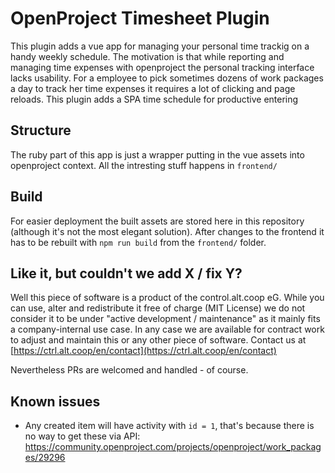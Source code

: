 # OpenProject Timesheet Plugin

This plugin adds a vue app for managing your personal time trackig on a handy weekly schedule.
The motivation is that while reporting and managing time expenses with openproject the personal tracking interface lacks usability.
For a employee to pick sometimes dozens of work packages a day to track her time expenses it requires a lot of clicking and page reloads.
This plugin adds a SPA time schedule for productive entering

## Structure

The ruby part of this app is just a wrapper putting in the vue assets into openproject context.
All the intresting stuff happens in `frontend/`

## Build

For easier deployment the built assets are stored here in this repository (although it's not the most elegant solution).
After changes to the frontend it has to be rebuilt with `npm run build` from the `frontend/` folder.

## Like it, but couldn't we add X / fix Y?

Well this piece of software is a product of the control.alt.coop eG. While you can use, alter and redistribute it free of charge (MIT License) we do not consider it to be under "active development / maintenance" as it mainly fits a company-internal use case. In any case we are available for contract work to adjust and maintain this or any other piece of software. Contact us at [https://ctrl.alt.coop/en/contact](https://ctrl.alt.coop/en/contact)

Nevertheless PRs are welcomed and handled - of course.


## Known issues

* Any created item will have activity with `id = 1`, that's because there is no way to get these via API: https://community.openproject.com/projects/openproject/work_packages/29296
